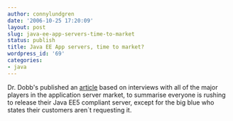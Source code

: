 ```yaml
---
author: connylundgren
date: '2006-10-25 17:20:09'
layout: post
slug: java-ee-app-servers-time-to-market
status: publish
title: Java EE App servers, time to market?
wordpress_id: '69'
categories:
- java
---
```


Dr. Dobb's published an [article](http://www.ddj.com/dept/java/193302854)
based on interviews with all of the major players in the application server
market, to summarise everyone is rushing to release their Java EE5 compliant
server, except for the big blue who states their customers aren´t requesting
it.

